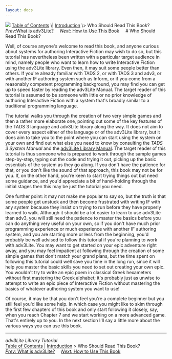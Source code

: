 ```yaml
---
layout: docs
---
```



<img src="topbar.jpg" data-border="0" />
<a href="toc.html" class="nav">Table of Contents</a> \|
<a href="intro.html" class="nav">Introduction</a> \> Who Should Read This
Book?  
<span class="navnp"><a href="whatis.html" class="nav"><em>Prev:</em>What is adv3Lite?</a>
    <a href="howtouse.html" class="nav"><em>Next:</em> How to Use This
Book</a>     </span>
# Who Should Read This Book?

Well, of course anyone's welcome to read this book, and anyone curious
about systems for authoring Interactive Fiction may wish to do so, but
this tutorial has nevertheless been written with a particular target
audience in mind, namely people who want to learn how to write
Interactive Fiction using the adv3Lite library. Even then, it may suit
some people better than others. If you're already familiar with TADS 2,
or with TADS 3 and adv3, or with another IF authoring system such as
Inform, or if you come from a reasonably competent programming
background, you may find you can get up to speed faster by reading the
adv3Lite Manual. The target reader of this tutorial is assumed to be
someone with little or no prior knowledge of authoring Interactive
Fiction with a system that's broadly similar to a traditional
programming language.

The tutorial walks you through the creation of two very simple games and
then a rather more elaborate one, pointing out some of the key features
of the TADS 3 language and adv3Lite library along the way. It does not
aim to cover every aspect either of the language or of the adv3Lite
library, but it does aim to take you to the point where you can start
using the system on your own and find out what else you need to know by
consulting the *TADS 3 System Manual* and the [adv3Lite Library
Manual](../manual/index.html). The target reader of this tutorial is thus
someone who is prepared to work through the sample games step-by-step,
typing out the code and trying it out, picking up the basic essentials
of the system as they go along. If you don't have the patience for that,
or you don't like the sound of that approach, this book may not be for
you. If, on the other hand, you're keen to start trying things out but
need some guidance, and you'd appreciate a bit of hand-holding through
the initial stages then this may be just the tutorial you need.

One further point: it may not make me popular to say so, but the truth
is that some people get unstuck and then become frustrated with writing
IF with any system because they insist on trying to run before they have
properly learned to walk. Although it should be a lot easier to learn to
use adv3Lite than adv3, you will still need the patience to master the
basics before you can do anything very useful on your own, so if you
don't have much prior programming experience or much experience with
another IF authoring system, and you are starting more or less from the
beginning, you'd probably be well advised to follow this tutorial if
you're planning to work with adv3Lite. You may want to get started on
your epic adventure right away, and you may feel impatient at following
through the creation of some simple games that don't match your grand
plans, but the time spent on following this tutorial could well save you
time in the long run, since it will help you master the basic skills you
need to set out creating your own epic. You wouldn't try to write an
epic poem in classical Greek hexameters without first mastering the
Greek alphabet; it's probably just as unwise to attempt to write an epic
piece of Interactive Fiction without mastering the basics of whatever
authoring system you want to use!

Of course, it may be that you don't feel you're a complete beginner but
you still feel you'd like some help. In which case you might like to
skim through the first few chapters of this book and only start
following it closely, say, when you reach Chapter 7 and we start working
on a more advanced game. That's entirely up to you. In the next section
I'll say a little more about the various ways you can use this book.



------------------------------------------------------------------------



*adv3Lite Library Tutorial*  
<a href="toc.html" class="nav">Table of Contents</a> \|
<a href="intro.html" class="nav">Introduction</a> \> Who Should Read This
Book?  
<span class="navnp"><a href="whatis.html" class="nav"><em>Prev:</em> What is adv3Lite?</a>
    <a href="howtouse.html" class="nav"><em>Next:</em> How to Use This
Book</a>     </span>


